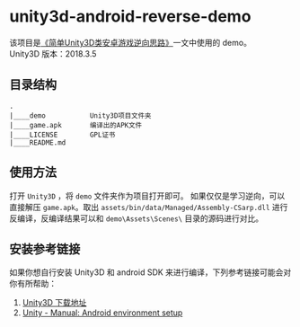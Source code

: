 # unity3d-android-reverse-demo

该项目是[《简单Unity3D类安卓游戏逆向思路》](https://paper.seebug.org/829/)一文中使用的 demo。   
Unity3D 版本：2018.3.5    

## 目录结构
```
.
|____demo           Unity3D项目文件夹
|____game.apk       编译出的APK文件
|____LICENSE        GPL证书
|____README.md      
```

## 使用方法
打开 `Unity3D` ，将 `demo` 文件夹作为项目打开即可。
如果仅仅是学习逆向，可以直接解压 `game.apk`。取出 `assets/bin/data/Managed/Assembly-CSarp.dll` 进行反编译，反编译结果可以和 `demo\Assets\Scenes\` 目录的源码进行对比。

## 安装参考链接
如果你想自行安装 Unity3D 和 android SDK 来进行编译，下列参考链接可能会对你有所帮助：
1. [Unity3D 下载地址](https://unity3d.com/cn/get-unity/download)
2. [Unity - Manual: Android environment setup](https://docs.unity3d.com/Manual/android-sdksetup.html)
